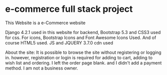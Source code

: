 # e-commerce full stack project
This Website is a e-Commerce website

Django 4.2.1 used in this website for backend,
Bootstrap 5.3 and CSS3 used for css. For icons, Bootstrap Icons and Font Awesome Icons Used. 
And of course HTML5 used.
JS and JQUERY 3.7.0 cdn used

About the site:
It is possible to browse the site without registering or logging in. 
however, registration or login is required for adding to cart, adding to wish list and ordering.
I left the order page blank. and I didn't add a payment method. I am not a business owner.
